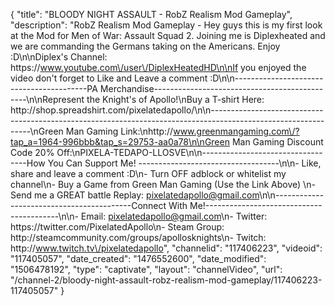 {
    "title": "BLOODY NIGHT ASSAULT - RobZ Realism Mod Gameplay",
    "description": "RobZ Realism Mod Gameplay - Hey guys this is my first look at the Mod for Men of War: Assault Squad 2.  Joining me is Diplexheated and we are commanding the Germans taking on the Americans.  Enjoy :D\n\nDiplex's Channel: https:\/\/www.youtube.com\/user\/DiplexHeatedHD\n\nIf you enjoyed the video don't forget to Like and Leave a comment :D\n\n-----------------------------------------PA Merchandise----------------------------------------------\n\nRepresent the Knight's of Apollo!\nBuy a T-shirt Here: http:\/\/shop.spreadshirt.com\/pixelatedapollo\/\n\n---------------------------------------------------------------------------------------------------------------\nGreen Man Gaming Link:\nhttp:\/\/www.greenmangaming.com\/?tap_a=1964-996bbb&tap_s=29753-aa0a78\n\nGreen Man Gaming Discount Code 20% Off:\nPIXELA-TEDAPO-LLOSVE\n\n----------------------------------How You Can Support Me! -----------------------------------\n\n- Like, share and leave a comment :D\n- Turn OFF adblock or whitelist my channel\n- Buy a Game from Green Man Gaming (Use the Link Above) \n- Send me a GREAT battle Replay: pixelatedapollo@gmail.com\n\n------------------------------------------Connect With Me!-----------------------------------------\n\n- Email: pixelatedapollo@gmail.com\n- Twitter: https:\/\/twitter.com\/PixelatedApollo\n- Steam Group:  http:\/\/steamcommunity.com\/groups\/apollosknights\n- Twitch: http:\/\/www.twitch.tv\/pixelatedapollo",
    "channelid": "117406223",
    "videoid": "117405057",
    "date_created": "1476552600",
    "date_modified": "1506478192",
    "type": "captivate",
    "layout": "channelVideo",
    "url": "\/channel-2\/bloody-night-assault-robz-realism-mod-gameplay\/117406223-117405057"
}